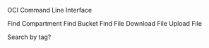 OCI Command Line Interface

Find Compartment
Find Bucket
Find File
Download File
Upload File

Search by tag?